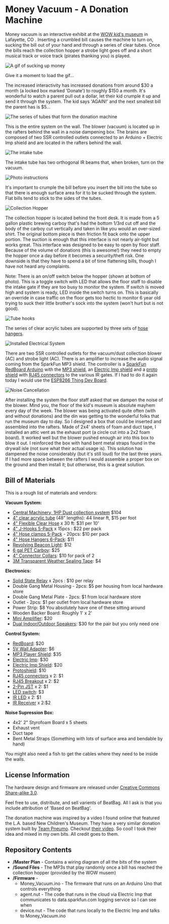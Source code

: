 Money Vacuum - A Donation Machine
=======

Money vacuum is an interactive exhibit at the [WOW kid's museum](http://www.wowchildrensmuseum.org/) in Lafayette, CO . Inserting a crumbled bill causes the machine to turn on, sucking the bill out of your hand and through a series of clear tubes. Once the bills reach the collection hopper a strobe light goes off and a short musical track or voice track (pirates thanking you) is played.

![A gif of sucking up money](https://raw.githubusercontent.com/nseidle/Money_Vacuum/master/Images/Money-Vacuum.gif)

Give it a moment to load the gif...

The increased interactivity has increased donations from around $30 a month (a locked box marked 'Donate') to roughly $150 a month. It's wonderful to watch a parent pull out a dollar, let their kid crumple it up and send it through the system. The kid says 'AGAIN!' and the next smallest bill the parent has is $5...

![The series of tubes that form the donation machine](https://raw.githubusercontent.com/nseidle/Money_Vacuum/master/Images/Entire%20System.jpg)  

This is the entire system on the wall. The blower (vacuum) is located up in the rafters behind the wall in a noise dampening box. The brains are composed of two SSR controlled outlets connected to an Arduino + Electric Imp shield and are located in the rafters behind the wall.

![The intake tube](https://raw.githubusercontent.com/nseidle/Money_Vacuum/master/Images/System%20Intake.jpg)

The intake tube has two orthogonal IR beams that, when broken, turn on the vacuum.

![Photo instructions](https://raw.githubusercontent.com/nseidle/Money_Vacuum/master/Images/System%20Instructions.jpg)

It's important to crumple the bill before you insert the bill into the tube so that there is enough surface area for it to be sucked through the system. Flat bills tend to stick to the sides of the tubes.

![Collection Hopper](https://raw.githubusercontent.com/nseidle/Money_Vacuum/master/Images/Collection%20Hopper.jpg)

The collection hopper is located behind the front desk. It is made from a 5 gallon plastic brewing carboy that's had the bottom 1/3rd cut off and the body of the carboy cut vertically and taken in like you would an over-sized shirt. The original bottom piece is then friction fit back onto the upper portion. The suction is enough that this interface is not nearly air-tight but works great. This interface was designed to be easy to open by floor staff. Because of the volume of donations (this is awesome!) they need to empty the hopper once a day before it becomes a security/theft risk. One downside is that they have to spend a bit of time flattening bills, though I have not heard any complaints.

Note: There is an on/off switch below the hopper (shown at bottom of photo). This is a toggle switch with LED that allows the floor staff to disable the intake gate if they are too busy to monitor the system. If switch is moved high and system is ready, LED inside the switch turns on. This is basically an override in case traffic on the floor gets too hectic to monitor 6 year old trying to suck their little brother's sock into the system (won't hurt but is not good).

![Tube hooks](https://raw.githubusercontent.com/nseidle/Money_Vacuum/master/Images/3%20Sets%20Of%20Tube%20Hooks.jpg)

The series of clear acrylic tubes are supported by three sets of [hose hangers](http://www.amazon.com/gp/product/B00FAMGDSG).

![Installed Electrical System](https://raw.githubusercontent.com/nseidle/Money_Vacuum/master/Images/Control%20Board%20Installed.jpg)

There are two SSR controlled outlets for the vacuum/dust collection blower (AC) and strobe light (AC). There is an amplifier to increase the audio signal coming from the SparkFun MP3 shield. The controller is a [SparkFun RedBoard Arduino](https://www.sparkfun.com/products/12757) with the [MP3 shield](https://www.sparkfun.com/products/12660), an [Electric Imp shield](https://www.sparkfun.com/products/12887) and a [proto shield](https://www.sparkfun.com/products/7914) with [RJ45 connectors](https://www.sparkfun.com/products/716) to the various IR gates. If I had to do it again today I would use the [ESP8266 Thing Dev Board](https://www.sparkfun.com/products/13711).

![Noise Cancellation](https://raw.githubusercontent.com/nseidle/Money_Vacuum/master/Images/Noise%20Supression%20Box.jpg)

After installing the system the floor staff asked that we dampen the noise of the blower. Mind you, the floor of the kid's museum is absolute mayhem every day of the week. The blower was being activated quite often (with and without donations) and the din was getting to the wonderful folks that run the museum day to day. So I designed a box that could be inserted and assembled into the rafters. Made of 2x4' sheets of foam and duct tape, I installed an attic vent as the exhaust port (a circle cut into a 2x2 foam board). It worked well but the blower pushed enough air into this box to blow it out. I reinforced the box with hand bent metal straps found in the drywall isle (not sure what their actual usage is). This solution has dampened the noise considerably (but it's still loud) for the last three years. If I had more space between the rafters I would assemble a proper box on the ground and then install it; but otherwise, this is a great solution.

Bill of Materials
-------------------

This is a rough list of materials and vendors:

**Vacuum System:**

* [Central Machinery, 1HP Dust collection system](http://www.amazon.com/gp/product/B006ZBCF0Q) $104
* [4" clear acrylic tube](http://www.delviesplastics.com/p/Round_Extruded_Tube.html) (48" lengths): 44 linear ft, $15 per foot
* [4" Flexible Clear Hose](http://www.amazon.com/gp/product/B001DT15GK) x 30 ft: $31 per 10'
* [4" J-Hooks 5-Pack](http://www.amazon.com/gp/product/B001C06B5K) x 15pcs : $22 per pack
* [4" Hose clamps 5-Pack](http://www.amazon.com/gp/product/B002F1H01E) - 20pcs: $10 per pack
* [4" Hose Hangers 6-Pack](http://www.amazon.com/gp/product/B00FAMGDSG): $11
* [Revolving Beacon Light](http://www.amazon.com/gp/product/B0011CZV5A): $12
* [6 gal PET Carboy](http://www.amazon.com/dp/B00FKA4BFK): $25
* [4" Connector Collars](http://www.amazon.com/gp/product/B00AX5I9XM): $10 for pack of 2
* [3M Transparent Weather Sealing Tape](http://www.amazon.com/gp/product/B0000CBIFF): $4

**Electronics:**

* [Solid State Relay](https://www.sparkfun.com/products/13015) x 2pcs : $10 per relay
* Double Gang Metal Housing - 2pcs: $5 per housing from local hardware store
* Double Gang Metal Plate - 2pcs: $1 from local hardware store
* Outlet - 2pcs: $1 per outlet from local hardware store
* Power Strip: $8 You absolutely have one of these sitting around
* Wooden Backer Board: Roughly 1' x 2'
* [Mini Amplifier](https://www.amazon.com/s/ref=nb_sb_noss?field-keywords=mini+amplifier): $20
* [Dual Indoor/Outdoor Speakers](http://www.amazon.com/gp/product/B000A5S926): $30 for the pair but you only need one

**Control System:**

* [RedBoard](https://www.sparkfun.com/products/12757): $20
* [5V Wall Adapter](https://www.sparkfun.com/products/12889): $6
* [MP3 Player Shield](https://www.sparkfun.com/products/12660): $35
* [Electric Imp](https://www.sparkfun.com/products/11395): $30
* [Electric Imp Shield](https://www.sparkfun.com/products/12887): $20
* [Protoshield](https://www.sparkfun.com/products/7914): $10
* [RJ45 connectors](https://www.sparkfun.com/products/716) x 2: $1
* [RJ45 Breakout](https://www.sparkfun.com/products/716) x 2: $2
* [2-Pin JST](https://www.sparkfun.com/products/9914) x 2: $1
* [LED switch](https://www.sparkfun.com/products/11310): $3
* [IR LED](https://www.sparkfun.com/products/9349) x 2: $1
* [IR Receiver](https://www.sparkfun.com/products/10266) x 2:$2

**Noise Supression Box:**

* 4x2' 2" Styrofoam Board x 5 sheets
* Exhaust vent
* Duct tape
* Bent Metal Straps (Something with lots of surface area and bendable by hand)

You might also need a fish to get the cables where they need to be inside the walls.

License Information
-------------------

The hardware design and firmware are released under [Creative Commons Share-alike 3.0](http://creativecommons.org/licenses/by-sa/3.0/).  

Feel free to use, distribute, and sell varients of BeatBag. All I ask is that you include attribution of 'Based on BeatBag'.

The donation machine was inspired by a video I found online that featured the L.A. based New Children's Museum. They have a very similar donation system built by [Team Pneumo](http://teampneumo.com/). Checkout [their video](https://vimeo.com/73435892). So cool! I took their idea and mixed in my own bits. All credit goes to them.

Repository Contents
-------------------
* **/Master Plan** - Contains a wiring diagram of all the bits of the system
* **/Sound Files** - The MP3s that play randomly once a bill has reached the collection hopper (provided by the WOW musem)
* **/Firmware** - 
	* Money_Vacuum.ino - The firmware that runs on an Arduino Uno that controls everything
    * agent.nut - The code that runs in the cloud via Electric Imp that communicates to data.sparkfun.com logging service so I can see when
	* device.nut - The code that runs locally to the Electric Imp and talks to Money_Vacuum.ino